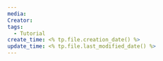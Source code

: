 ```yaml
---
media: 
Creator: 
tags:
  - Tutorial
create_time: <% tp.file.creation_date() %>
update_time: <% tp.file.last_modified_date() %>
---
```

